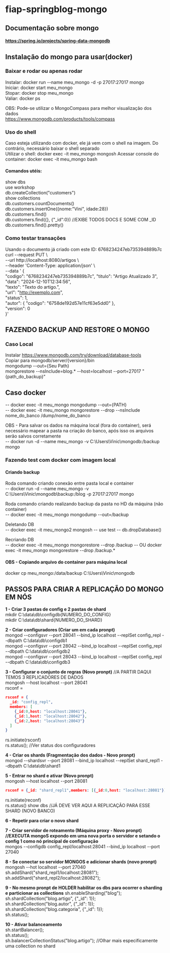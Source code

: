 # fiap-springblog-mongo

## Documentação sobre mongo
#### https://spring.io/projects/spring-data-mongodb  

## Instalação do mongo para usar(docker)
### Baixar e rodar ou apenas rodar 
Instalar: docker run --name meu_mongo -d -p 27017:27017 mongo  
Iniciar: docker start meu_mongo  
Stopar: docker stop meu_mongo  
Valiar: docker ps  
  
OBS: Pode-se utilizar o MongoCompass para melhor visualização dos dados  
https://www.mongodb.com/products/tools/compass

### Uso do shell
Caso esteja utilizando com docker, ele já vem com o shell na imagem. Do contrário, necessário baixar o shell separado  
Utilizar o shell: docker exec -it meu_mongo mongosh
Acessar console do container: docker exec -it meu_mongo bash

#### Comandos utéis: 
show dbs  
use workshop  
db.createCollection("customers")  
show collections  
db.customers.countDocuments()  
db.customers.insertOne({nome:"Vini", idade:28})  
db.customers.find()  
db.customers.find({}, {"_id":0}) //EXIBE TODOS DOCS E SOME COM _ID  
db.customers.find().pretty()  


### Como testar transações
Usando o documento já criado com este ID: 6768234247eb735394889b7c  
curl --request PUT \  
--url http://localhost:8080/artigos \  
--header 'Content-Type: application/json' \  
--data '	{  
"codigo": "6768234247eb735394889b7c", 
"titulo": "Artigo Atualizado 3",  
"data": "2024-12-10T12:34:56",  
"texto": "Texto do artigo.",  
"url": "http://exemplo.com",  
"status": 1,  
"autor": { 
 "codigo": "6758de192d57e11cf63e5dd0" },  
"version": 0  
}'

## FAZENDO BACKUP AND RESTORE O MONGO
### Caso Local
Instalar https://www.mongodb.com/try/download/database-tools  
Copiar para mongodb/server/{version}/bin  
mongodump --out={Seu Path}  
mongorestore --nsInclude=blog.* --host=localhost --port=27017 "{path_do_backup}"

## Caso docker
-- docker exec -it meu_mongo mongodump --out={PATH}  
-- docker exec -it meu_mongo mongorestore --drop --nsInclude nome_do_banco /dump/nome_do_banco  
  
OBS - Para salvar os dados na máquina local (fora do container), será necessário mapear a pasta na criação do banco, após isso os arquivos serão salvos corretamente  
-- docker run -d --name meu_mongo -v C:\Users\Vinic\mongodb:/backup mongo  

### Fazendo test com docker com imagem local  
#### Criando backup  
Roda comando criando conexão entre pasta local e container  
-- docker run -d --name meu_mongo -v C:\Users\Vinic\mongodb\backup:/blog -p 27017:27017 mongo

Roda comando criando realizando backup da pasta no HD da máquina (não container)  
-- docker exec -it meu_mongo mongodump --out=/backup

Deletando DB  
-- docker exec -it meu_mongo2 mongosh
-- use test
-- db.dropDatabase()

Recriando DB  
-- docker exec -it meu_mongo mongorestore --drop /backup
-- OU docker exec -it meu_mongo mongorestore --drop /backup.*

#### OBS - Copiando arquivo do container para máquina local
docker cp meu_mongo:/data/backup C:\Users\Vinic\mongodb


## PASSOS PARA CRIAR A REPLICAÇÃO DO MONGO EM NÓS
**1 - Criar 3 pastas de config e 2 pastas de shard**  
mkdir C:\data\db\configdb{NUMERO_DO_CONFIG}  
mkdir C:\data\db\shard{NUMERO_DO_SHARD}  

**2 - Criar configuradores (Criar um em cada pronpt)**  
mongod --configsvr --port 28041 --bind_ip localhost --replSet  config_repl --dbpath C:\data\db\configdb1  
mongod --configsvr --port 28042 --bind_ip localhost --replSet  config_repl --dbpath C:\data\db\configdb2  
mongod --configsvr --port 28043 --bind_ip localhost --replSet  config_repl --dbpath C:\data\db\configdb3  

**3 - Configurar o conjunto de regras (Novo pronpt)**  //A PARTIR DAQUI TEMOS 3 REPLICADORES DE DADOS  
mongosh --host localhost --port 28041  
rsconf = 
```json
rsconf = {	
  _id: "config_repl",  
  members: [
    {_id:0,host: "localhost:28041"},
    {_id:1,host: "localhost:28042"},
    {_id:2,host: "localhost:28043"}
  ]
}
```
rs.initiate(rsconf)  
rs.status(); //Ver status dos configuradores  

**4 - Criar os shards (Fragmentação dos dados - Novo pronpt)**  
mongod --shardsvr --port 28081 --bind_ip localhost --replSet shard_repl1 --dbpath C:\data\db\shard1  

**5 - Entrar no shard e ativar (Novo pronpt)**  
mongosh --host localhost --port 28081  
```json 
rsconf = {_id: "shard_repl1",members: [{_id:0,host: "localhost:28081"}]}
```  
rs.initiate(reconf)  
rs.status()
show dbs //JÁ DEVE VER AQUI A REPLICAÇÃO PARA ESSE SHARD (NOVO BANCO)  

**6 - Repetir para criar o novo shard**  

**7 - Criar servidor de roteamento (Máquina proxy - Novo pronpt)**
**//EXECUTA mongoS expondo em uma nova porta o servidor e setando o config 1 como nó principal de configuração**  
mongos --configdb config_repl/localhost:28041 --bind_ip localhost --port 27040  

**8 - Se conectar so servidor MONGOS e adicionar shards (novo pronpt)**  
mongosh --hot localhost --port 27040  
sh.addShard("shard_repl1/localhost:28081");  
sh.addShard("shard_repl2/localhost:28082");  

**9 - No mesmo pronpt de HOLDER habilitar os dbs para ocorrer o sharding e particionar as collections**
sh.enableSharding("blog");  
sh.shardCollection("blog.artigo", {"_id": 1});  
sh.shardCollection("blog.autor", {"_id": 1});  
sh.shardCollection("blog.categoria", {"_id": 1});  
sh.status();  

**10 - Ativar balanceamento**  
sh.startBalancer();  
sh.status();  
sh.balancerCollectionStatus("blog.artigo"); //Olhar mais especificamente uma collection no shard 
	
	